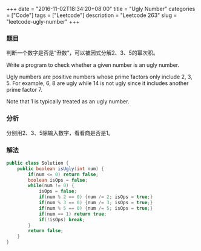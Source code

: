 +++
date = "2016-11-02T18:34:20+08:00"
title = "Ugly Number"
categories = ["Code"]
tags = ["Leetcode"]
description = "Leetcode 263"
slug = "leetcode-ugly-number"
+++

### 题目

判断一个数字是否是“丑数”，可以被因式分解2、3、5的幂次积。

Write a program to check whether a given number is an ugly number.

Ugly numbers are positive numbers whose prime factors only include 2, 3, 5. For example, 6, 8 are ugly while 14 is not ugly since it includes another prime factor 7.

Note that 1 is typically treated as an ugly number.

### 分析

分别用2、3、5除输入数字，看看商是否是1。

### 解法

```java
public class Solution {
    public boolean isUgly(int num) {
        if(num <= 0) return false;
        boolean isOps = false;
        while(num != 0) {
            isOps = false;
            if(num % 2 == 0) {num /= 2; isOps = true;}
            if(num % 3 == 0) {num /= 3; isOps = true;}
            if(num % 5 == 0) {num /= 5; isOps = true;}
            if(num == 1) return true;
            if(!isOps) break;
        }
        return false;
    }
}
```